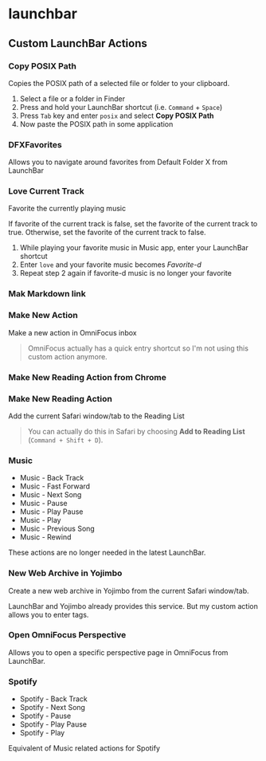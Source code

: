 # launchbar

## Custom LaunchBar Actions

### Copy POSIX Path

Copies the POSIX path of a selected file or folder to your clipboard.

1. Select a file or a folder in Finder
2. Press and hold your LaunchBar shortcut (i.e. `Command` + `Space`)
3. Press `Tab` key and enter `posix` and select **Copy POSIX Path**
4. Now paste the POSIX path in some application

### DFXFavorites

Allows you to navigate around favorites from Default Folder X from LaunchBar

### Love Current Track

Favorite the currently playing music

If favorite of the current track is false, set the favorite of the current track to true. Otherwise, set the favorite of the current track to false.

1. While playing your favorite music in Music app, enter your LaunchBar shortcut
2. Enter `love` and your favorite music becomes *Favorite-d*
3. Repeat step 2 again if favorite-d music is no longer your favorite

### Mak Markdown link

### Make New Action

Make a new action in OmniFocus inbox

> OmniFocus actually has a quick entry shortcut so I'm not using this custom action anymore.

### Make New Reading Action from Chrome

### Make New Reading Action

Add the current Safari window/tab to the Reading List

> You can actually do this in Safari by choosing **Add to Reading List** (`Command + Shift + D`).

### Music

- Music - Back Track
- Music - Fast Forward
- Music - Next Song
- Music - Pause
- Music - Play Pause
- Music - Play
- Music - Previous Song
- Music - Rewind

These actions are no longer needed in the latest LaunchBar.

### New Web Archive in Yojimbo

Create a new web archive in Yojimbo from the current Safari window/tab.

LaunchBar and Yojimbo already provides this service. But my custom action allows you to enter tags.

### Open OmniFocus Perspective

Allows you to open a specific perspective page in OmniFocus from LaunchBar.

### Spotify

- Spotify - Back Track
- Spotify - Next Song
- Spotify - Pause
- Spotify - Play Pause
- Spotify - Play

Equivalent of Music related actions for Spotify
